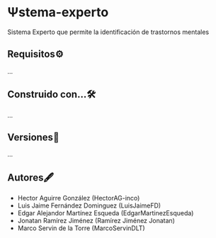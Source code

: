 # Ψstema-experto
Sistema Experto que permite la identificación de trastornos mentales
## Requisitos⚙️
...

## Construido con...🛠️
...

## Versiones📓
...

## Autores🖋️

- Hector Aguirre González (HectorAG-inco)
- Luis Jaime Fernández Dominguez (LuisJaimeFD)
- Edgar Alejandor Martínez Esqueda (EdgarMartinezEsqueda)
- Jonatan Ramírez Jiménez (Ramírez Jiménez Jonatan)
- Marco Servin de la Torre (MarcoServinDLT)
